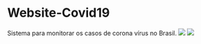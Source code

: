 # Website-Covid19
Sistema para monitorar os casos de corona vírus no Brasil.
<img src="https://www.code-inspector.com/project/9662/score/svg"></img>
<img src="https://travis-ci.com/RDPodcasting/Website-Covid19.svg?branch=master"></img>

